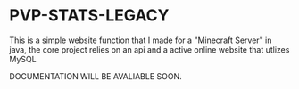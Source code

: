 # PVP-STATS-LEGACY
This is a simple website function that I made for a "Minecraft Server" in java, the core project relies on an api and a active online website that utlizes MySQL

DOCUMENTATION WILL BE AVALIABLE SOON.

